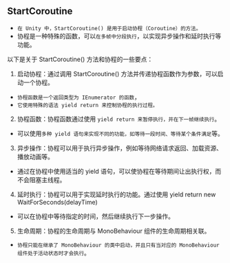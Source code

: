 ## StartCoroutine
* `在 Unity 中，StartCoroutine() 是用于启动协程（Coroutine）的方法。`
* 协程是一种特殊的函数，可以`在多帧中分段执行`，以实现异步操作和延时执行等功能。

以下是关于 StartCoroutine() 方法和协程的一些要点：
1. 启动协程：通过调用 StartCoroutine() 方法并传递协程函数作为参数，可以启动一个协程。
* `协程函数是一个返回类型为 IEnumerator 的函数`，
* `它使用特殊的语法 yield return 来控制协程的执行过程。`

2. 协程函数：协程函数通过使用 `yield return 来暂停执行，并在下一帧继续执行`。
* 可以使用`多种 yield 语句来实现不同的功能，如等待一段时间、等待某个条件满足`等。

3. 异步操作：协程可以用于执行异步操作，例如等待网络请求返回、加载资源、播放动画等。
* 通过在协程中使用适当的 yield 语句，可以使协程在等待期间让出执行权，而不会阻塞主线程。

4. 延时执行：协程可以用于实现延时执行的功能。通过使用 yield return new WaitForSeconds(delayTime) 
* 可以在协程中等待指定的时间，然后继续执行下一步操作。

5. 生命周期：协程的生命周期与 MonoBehaviour 组件的生命周期相关联。
* `协程只能在继承了 MonoBehaviour 的类中启动，并且只有当对应的 MonoBehaviour 组件处于活动状态时才会执行`。






